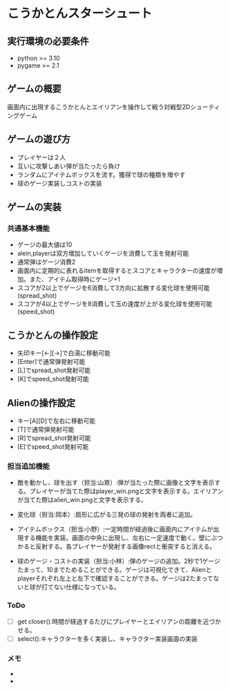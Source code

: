 # こうかとんスターシュート

## 実行環境の必要条件
* python >= 3.10
* pygame >= 2.1

## ゲームの概要
画面内に出現するこうかとんとエイリアンを操作して戦う対戦型2Dシューティングゲーム

## ゲームの遊び方
* プレイヤーは２人
* 互いに攻撃しあい弾が当たったら負け
* ランダムにアイテムボックスを流す。獲得で球の種類を増やす
* 球のゲージ実装しコストの実装

## ゲームの実装
### 共通基本機能
* ゲージの最大値は10
* alein,playerは双方増加していくゲージを消費して玉を発射可能
* 通常弾はゲージ消費2
* 画面内に定期的に表れるitemを取得するとスコアとキャラクターの速度が増加。また、アイテム取得時にゲージ+1
* スコアが2以上でゲージを6消費して3方向に拡散する変化球を使用可能(spread_shot)
* スコアが4以上でゲージを8消費して玉の速度が上がる変化球を使用可能(speed_shot)

## こうかとんの操作設定
* 矢印キー[←][→]で白湯に移動可能
* [Enter]で通常弾発射可能
* [L]でspread_shot発射可能
* [K]でspeed_shot発射可能

## Alienの操作設定
* キー[A][D]で左右に移動可能
* [T]で通常弾発射可能
* [R]でspread_shot発射可能
* [E]でspeed_shot発射可能

### 担当追加機能
* 敵を動かし、球を出す（担当:山嵜）:弾が当たった際に画像と文字を表示する。プレイヤーが当てた際はplayer_win.pngと文字を表示する。エイリアンが当てた際はalien_win.pngと文字を表示する。

* 変化球（担当:岡本）:扇形に広がる三発の球の発射を両者に追加。

* アイテムボックス（担当:小野）:一定時間が経過後に画面内にアイテムが出現する機能を実装。画面の中央に出現し、左右に一定速度で動く。壁にぶつかると反射する。各プレイヤーが発射する画像rectと衝突すると消える。

* 球のゲージ・コストの実装（担当:小林）:弾のゲージの追加。2秒で1ゲージたまって、10までためることができる。ゲージは可視化できて、Alienとplayerそれぞれ左上と左下で確認することができる。ゲージは2たまってないと球が打てない仕様になっている。
### ToDo
- [ ] get closer():時間が経過するたびにプレイヤーとエイリアンの距離を近づかせる。
- [ ] select():キャラクターを多く実装し、キャラクター実装画面の実装
### メモ
* 
* 
